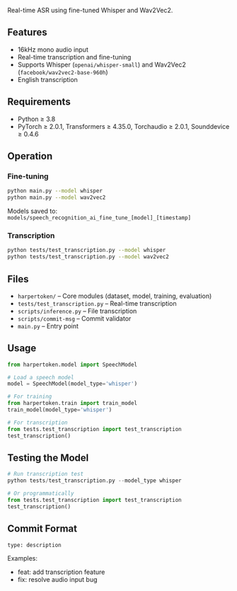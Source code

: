 Real-time ASR using fine-tuned Whisper and Wav2Vec2.

## Features

* 16kHz mono audio input
* Real-time transcription and fine-tuning
* Supports Whisper (`openai/whisper-small`) and Wav2Vec2 (`facebook/wav2vec2-base-960h`)
* English transcription

## Requirements

* Python ≥ 3.8
* PyTorch ≥ 2.0.1, Transformers ≥ 4.35.0, Torchaudio ≥ 2.0.1, Sounddevice ≥ 0.4.6

## Operation

### Fine-tuning

```bash
python main.py --model whisper
python main.py --model wav2vec2
```

Models saved to:
`models/speech_recognition_ai_fine_tune_[model]_[timestamp]`

### Transcription

```bash
python tests/test_transcription.py --model whisper
python tests/test_transcription.py --model wav2vec2
```

## Files

* `harpertoken/` – Core modules (dataset, model, training, evaluation)
* `tests/test_transcription.py` – Real-time transcription
* `scripts/inference.py` – File transcription
* `scripts/commit-msg` – Commit validator
* `main.py` – Entry point

## Usage

```python
from harpertoken.model import SpeechModel

# Load a speech model
model = SpeechModel(model_type='whisper')

# For training
from harpertoken.train import train_model
train_model(model_type='whisper')

# For transcription
from tests.test_transcription import test_transcription
test_transcription()
```

## Testing the Model

```python
# Run transcription test
python tests/test_transcription.py --model_type whisper

# Or programmatically
from tests.test_transcription import test_transcription
test_transcription()
```

## Commit Format

```
type: description
```

Examples:

* feat: add transcription feature
* fix: resolve audio input bug
